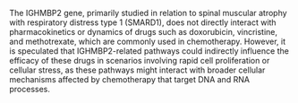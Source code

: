The IGHMBP2 gene, primarily studied in relation to spinal muscular atrophy with respiratory distress type 1 (SMARD1), does not directly interact with pharmacokinetics or dynamics of drugs such as doxorubicin, vincristine, and methotrexate, which are commonly used in chemotherapy. However, it is speculated that IGHMBP2-related pathways could indirectly influence the efficacy of these drugs in scenarios involving rapid cell proliferation or cellular stress, as these pathways might interact with broader cellular mechanisms affected by chemotherapy that target DNA and RNA processes.